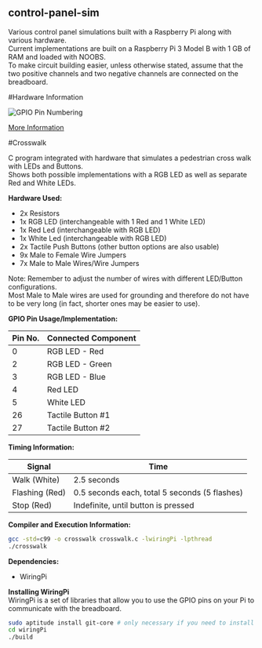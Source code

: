 ## control-panel-sim
Various control panel simulations built with a Raspberry Pi along with various hardware.  
Current implementations are built on a Raspberry Pi 3 Model B with 1 GB of RAM and loaded with NOOBS.  
To make circuit building easier, unless otherwise stated, assume that the two positive channels and two negative channels are connected on the breadboard.   


#Hardware Information

![**GPIO Pin Numbering**](http://pi4j.com/images/j8header-3b.png)  

[More Information](http://pi4j.com/pins/model-3b-rev1.html)


#Crosswalk

C program integrated with hardware that simulates a pedestrian cross walk with LEDs and Buttons.  
Shows both possible implementations with a RGB LED as well as separate Red and White LEDs. 

**Hardware Used:**
* 2x Resistors
* 1x RGB LED (interchangeable with 1 Red and 1 White LED)
* 1x Red Led (interchangeable with RGB LED)
* 1x White Led (interchangeable with RGB LED)
* 2x Tactile Push Buttons (other button options are also usable)
* 9x Male to Female Wire Jumpers
* 7x Male to Male Wires/Wire Jumpers

Note: Remember to adjust the number of wires with different LED/Button configurations.  
Most Male to Male wires are used for grounding and therefore do not have to be very long (in fact, shorter ones may be easier to use). 

**GPIO Pin Usage/Implementation:**  

Pin No. | Connected Component
------- | -------------------
0 | RGB LED - Red
2 | RGB LED - Green
3 | RGB LED - Blue
4 | Red LED
5 | White LED
26 | Tactile Button #1
27 | Tactile Button #2

**Timing Information:**  

Signal | Time
------ | ----
Walk (White) | 2.5 seconds
Flashing (Red) | 0.5 seconds each, total 5 seconds (5 flashes)
Stop (Red) | Indefinite, until button is pressed

**Compiler and Execution Information:**
```bash
gcc -std=c99 -o crosswalk crosswalk.c -lwiringPi -lpthread
./crosswalk
```

**Dependencies:**  
* WiringPi

**Installing WiringPi**  
WiringPi is a set of libraries that allow you to use the GPIO pins on your Pi to communicate with the breadboard. 
```bash
sudo aptitude install git-core # only necessary if you need to install git
cd wiringPi
./build
```